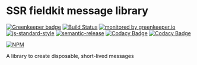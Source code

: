 # SSR fieldkit message library

[![Greenkeeper badge](https://badges.greenkeeper.io/ssr-example/message.svg)](https://greenkeeper.io/)
[![Build Status](https://travis-ci.org/ssr-example/message.svg?branch=master)](https://travis-ci.org/ssr-example/message)
[![monitored by greenkeeper.io](https://img.shields.io/badge/greenkeeper.io-monitored-brightgreen.svg)](http://greenkeeper.io/) 
[![js-standard-style](https://img.shields.io/badge/code%20style-standard-brightgreen.svg)](http://standardjs.com/)
[![semantic-release](https://img.shields.io/badge/semver-semantic%20release-e10079.svg)](https://github.com/semantic-release/semantic-release)
[![Codacy Badge](https://api.codacy.com/project/badge/Grade/de2d59baf8074f3bac2fd16ee557dacf)](https://www.codacy.com/app/ssr-example/message?utm_source=github.com&amp;utm_medium=referral&amp;utm_content=ssr-example/message&amp;utm_campaign=Badge_Grade)
[![Codacy Badge](https://api.codacy.com/project/badge/Coverage/de2d59baf8074f3bac2fd16ee557dacf)](https://www.codacy.com/app/ssr-example/message?utm_source=github.com&amp;utm_medium=referral&amp;utm_content=ssr-example/message&amp;utm_campaign=Badge_Coverage)

[![NPM](https://nodei.co/npm/ssr-fieldkit-message.png?downloads=true&downloadRank=true&stars=true)](https://nodei.co/npm/ssr-fieldkit-message/)

A library to create disposable, short-lived messages
